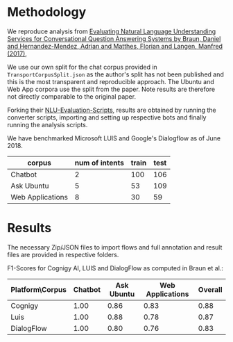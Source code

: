 # Methodology
We reproduce analysis from [Evaluating Natural Language Understanding Services for Conversational Question Answering Systems by Braun, Daniel  and  Hernandez-Mendez, Adrian  and  Matthes, Florian  and  Langen, Manfred (2017)](http://www.aclweb.org/anthology/W17-5522), 

We use our own split for the chat corpus provided in `TransportCorpusSplit.json` as the author's split has not been published and this is the most transparent and reproducible approach. The Ubuntu and Web App corpora use the split from the paper. Note results are therefore not directly comparable to the original paper.

Forking their [NLU-Evaluation-Scripts](https://github.com/sebischair/NLU-Evaluation-Scripts), results are obtained by running the converter scripts, importing and setting up respective bots and finally running the analysis scripts.

We have benchmarked Microsoft LUIS and Google's Dialogflow as of June 2018.

| corpus           | num of intents | train | test |
| ---------------- | -------------- | ----- | ---- |
| Chatbot          | 2              | 100   | 106  |
| Ask Ubuntu       | 5              | 53    | 109  |
| Web Applications | 8              | 30    | 59   |


# Results

The necessary Zip/JSON files to import flows and full annotation and result files are provided in respective folders.

F1-Scores for Cognigy AI, LUIS and DialogFlow as computed in Braun et al.:

| Platform\Corpus  | Chatbot | Ask Ubuntu | Web Applications | Overall |
| ---------------- | ------- | ---------- | ---------------- | ------- |
| Cognigy          | 1.00    | 0.86       | 0.83             | 0.88    |
| Luis             | 1.00    | 0.88       | 0.78             | 0.87    |
| DialogFlow       | 1.00    | 0.80       | 0.76             | 0.83    |
